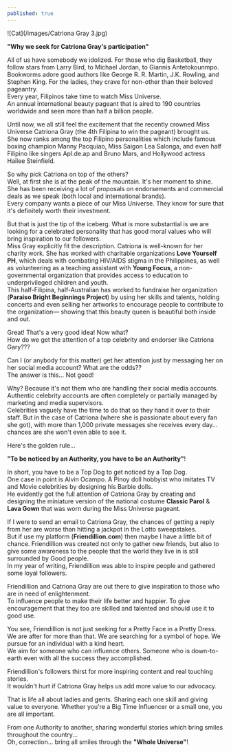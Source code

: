 ```yaml
---
published: true
---
```

![Cat](/images/Catriona Gray 3.jpg)

**"Why we seek for Catriona Gray's participation"**

All of us have somebody we idolized. For those who dig Basketball, they follow stars from Larry Bird, to Michael Jordan, to Giannis Antetokounmpo.   
Bookworms adore good authors like George R. R. Martin, J.K. Rowling, and Stephen King.
For the ladies, they crave for non-other than their beloved pageantry.   
Every year, Filipinos take time to watch Miss Universe.   
An annual international beauty pageant that is aired to 190 countries worldwide and seen more than half a billion people.  

Until now, we all still feel the excitement that the recently crowned Miss Universe Catriona Gray (the 4th Filipina to win the pageant) brought us.   
She now ranks among the top Filipino personalities which include famous boxing champion Manny Pacquiao,  Miss Saigon Lea Salonga, and even half Filipino like singers Apl.de.ap and Bruno Mars, and Hollywood actress Hailee Steinfield.

So why pick Catriona on top of the others?   
Well, at first she is at the peak of the mountain. It's her moment to shine. She has been receiving a lot of proposals on endorsements and commercial deals as we speak (both local and international brands).   
Every company wants a piece of our Miss Universe. They know for sure that it's definitely worth their investment.

But that is just the tip of the iceberg. What is more substantial is we are looking for a celebrated personality that has good moral values who will bring inspiration to our followers.  
Miss Gray explicitly fit the description. Catriona is well-known for her charity work.
She has worked with charitable organizations **Love Yourself PH**, which deals with combating HIV/AIDS stigma in the Philippines, as well as volunteering as a teaching assistant with **Young Focus**, a non-governmental organization that provides access to education to underprivileged children and youth.   
This half-Filipina, half-Australian has worked to fundraise her organization (**Paraiso Bright Beginnings Project**) by using her skills and talents, holding concerts and even selling her artworks to encourage people to contribute to the organization— showing that this beauty queen is beautiful both inside and out.

Great! That's a very good idea! Now what?   
How do we get the attention of a top celebrity and endorser like Catriona Gary???

Can I (or anybody for this matter) get her attention just by messaging her on her social media account? What are the odds??   
The answer is this... Not good!

Why? Because it's not them who are handling their social media accounts.   
Authentic celebrity accounts are often completely or partially managed by marketing and media supervisors.   
Celebrities vaguely have the time to do that so they hand it over to their staff. 
But in the case of Catriona (where she is passionate about every fan she got), with more than 1,000 private messages she receives every day... chances are she won't even able to see it.  

Here's the golden rule... 

**"To be noticed by an Authority, you have to be an Authority"**!

In short, you have to be a Top Dog to get noticed by a Top Dog.   
One case in point is Alvin Ocampo. A Pinoy doll hobbyist who imitates TV and Movie celebrities by designing his Barbie dolls.   
He evidently got the full attention of Catriona Gray by creating and designing the miniature version of the national costume **Classic Parol** & **Lava Gown** that was worn during the Miss Universe pageant.

If I were to send an email to Catriona Gray, the chances of getting a reply from her are worse than hitting a jackpot in the Lotto sweepstakes.   
But if use my platform (**Friendillion.com**) then maybe I have a little bit of chance. 
Friendillion was created not only to gather new friends, but also to give some awareness to the people that the world they live in is still surrounded by Good people.   
In my year of writing, Friendillion was able to inspire people and gathered some loyal followers.

Friendillion and Catriona Gray are out there to give inspiration to those who are in need of enlightenment.   
To influence people to make their life better and happier. 
To give encouragement that they too are skilled and talented and should use it to good use. 

You see, Friendillion is not just seeking for a Pretty Face in a Pretty Dress.   
We are after for more than that. We are searching for a symbol of hope. 
We pursue for an individual with a kind heart.   
We aim for someone who can influence others. Someone who is down-to-earth even with all the success they accomplished.

Friendillion's followers thirst for more inspiring content and real touching stories.   
It wouldn't hurt if Catriona Gray helps us add more value to our advocacy.  

That is life all about ladies and gents. Sharing each one skill and giving value to everyone.  Whether you're a Big Time Influencer or a small one, you are all important.

From one Authority to another, sharing wonderful stories which bring smiles throughout the country...    
Oh, correction... bring all smiles through the **"Whole Universe"**! 
 

